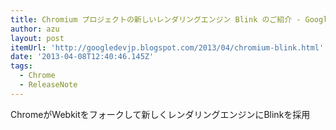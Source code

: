 ```yaml
---
title: Chromium プロジェクトの新しいレンダリングエンジン Blink のご紹介 - Google Japan Developer Relations Blog
author: azu
layout: post
itemUrl: 'http://googledevjp.blogspot.com/2013/04/chromium-blink.html'
date: '2013-04-08T12:40:46.145Z'
tags:
  - Chrome
  - ReleaseNote
---
```

ChromeがWebkitをフォークして新しくレンダリングエンジンにBlinkを採用
